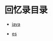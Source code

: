 # 回忆录目录

- [java](https://github.com/Whojohn/learn/tree/master/docs/java)

- [es](https://github.com/Whojohn/learn/tree/master/docs/es)